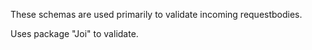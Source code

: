 These schemas are used primarily to validate incoming requestbodies.

Uses package "Joi" to validate.

